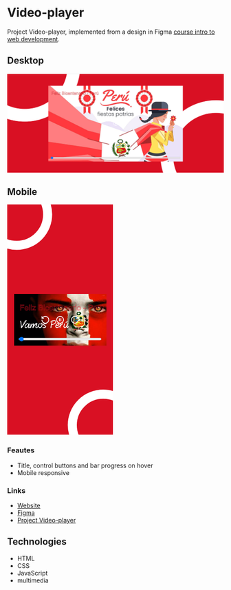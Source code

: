 # Video-player

Project Video-player, implemented from a design in Figma [course intro to web development](https://leonidasesteban.com/cursos/desarrollo-web).

## Desktop

![Video player on desktop](./images/desktop.png)

## Mobile

![Video player on mobile](./images/mobile.png)

### Feautes

- Title, control buttons and bar progress on hover
- Mobile responsive

### Links
- [Website](https://estebanpajares.github.io/video-player/)
- [Figma](https://www.figma.com/file/aM9B2YUmbIpqb3pRAgnZVD/Video_Player?node-id=4%3A8)
- [Project Video-player](https://leonidasesteban.com/proyectos/video-player)

## Technologies

- HTML
- CSS
- JavaScript
- multimedia
